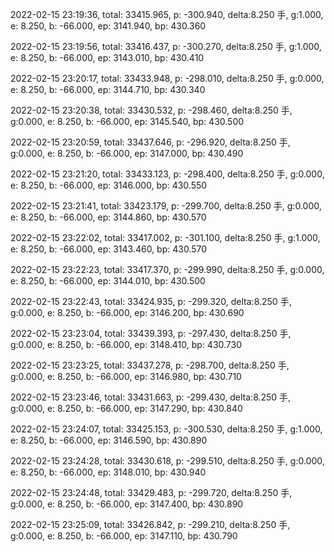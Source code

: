 2022-02-15 23:19:36, total: 33415.965, p: -300.940, delta:8.250 手, g:1.000, e: 8.250, b: -66.000, ep: 3141.940, bp: 430.360

2022-02-15 23:19:56, total: 33416.437, p: -300.270, delta:8.250 手, g:1.000, e: 8.250, b: -66.000, ep: 3143.010, bp: 430.410

2022-02-15 23:20:17, total: 33433.948, p: -298.010, delta:8.250 手, g:0.000, e: 8.250, b: -66.000, ep: 3144.710, bp: 430.340

2022-02-15 23:20:38, total: 33430.532, p: -298.460, delta:8.250 手, g:0.000, e: 8.250, b: -66.000, ep: 3145.540, bp: 430.500

2022-02-15 23:20:59, total: 33437.646, p: -296.920, delta:8.250 手, g:0.000, e: 8.250, b: -66.000, ep: 3147.000, bp: 430.490

2022-02-15 23:21:20, total: 33433.123, p: -298.400, delta:8.250 手, g:0.000, e: 8.250, b: -66.000, ep: 3146.000, bp: 430.550

2022-02-15 23:21:41, total: 33423.179, p: -299.700, delta:8.250 手, g:0.000, e: 8.250, b: -66.000, ep: 3144.860, bp: 430.570

2022-02-15 23:22:02, total: 33417.002, p: -301.100, delta:8.250 手, g:1.000, e: 8.250, b: -66.000, ep: 3143.460, bp: 430.570

2022-02-15 23:22:23, total: 33417.370, p: -299.990, delta:8.250 手, g:0.000, e: 8.250, b: -66.000, ep: 3144.010, bp: 430.500

2022-02-15 23:22:43, total: 33424.935, p: -299.320, delta:8.250 手, g:0.000, e: 8.250, b: -66.000, ep: 3146.200, bp: 430.690

2022-02-15 23:23:04, total: 33439.393, p: -297.430, delta:8.250 手, g:0.000, e: 8.250, b: -66.000, ep: 3148.410, bp: 430.730

2022-02-15 23:23:25, total: 33437.278, p: -298.700, delta:8.250 手, g:0.000, e: 8.250, b: -66.000, ep: 3146.980, bp: 430.710

2022-02-15 23:23:46, total: 33431.663, p: -299.430, delta:8.250 手, g:0.000, e: 8.250, b: -66.000, ep: 3147.290, bp: 430.840

2022-02-15 23:24:07, total: 33425.153, p: -300.530, delta:8.250 手, g:1.000, e: 8.250, b: -66.000, ep: 3146.590, bp: 430.890

2022-02-15 23:24:28, total: 33430.618, p: -299.510, delta:8.250 手, g:0.000, e: 8.250, b: -66.000, ep: 3148.010, bp: 430.940

2022-02-15 23:24:48, total: 33429.483, p: -299.720, delta:8.250 手, g:0.000, e: 8.250, b: -66.000, ep: 3147.400, bp: 430.890

2022-02-15 23:25:09, total: 33426.842, p: -299.210, delta:8.250 手, g:0.000, e: 8.250, b: -66.000, ep: 3147.110, bp: 430.790